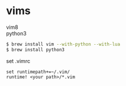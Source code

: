 # vims

vim8  
python3  

```bash
$ brew install vim --with-python --with-lua
$ brew install python3
```

set .vimrc
```
set runtimepath+=~/.vim/
runtime! <your path>/*.vim
```
